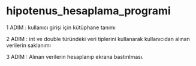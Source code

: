 # hipotenus_hesaplama_programi

1 ADIM : kullanıcı girişi için kütüphane tanımı 

2 ADIM : int ve double türündeki veri tiplerini kullanarak kullanıcıdan alınan verilerin saklanımı 

3 ADIM : Alınan verilerin hesaplanıp ekrana bastırılması. 